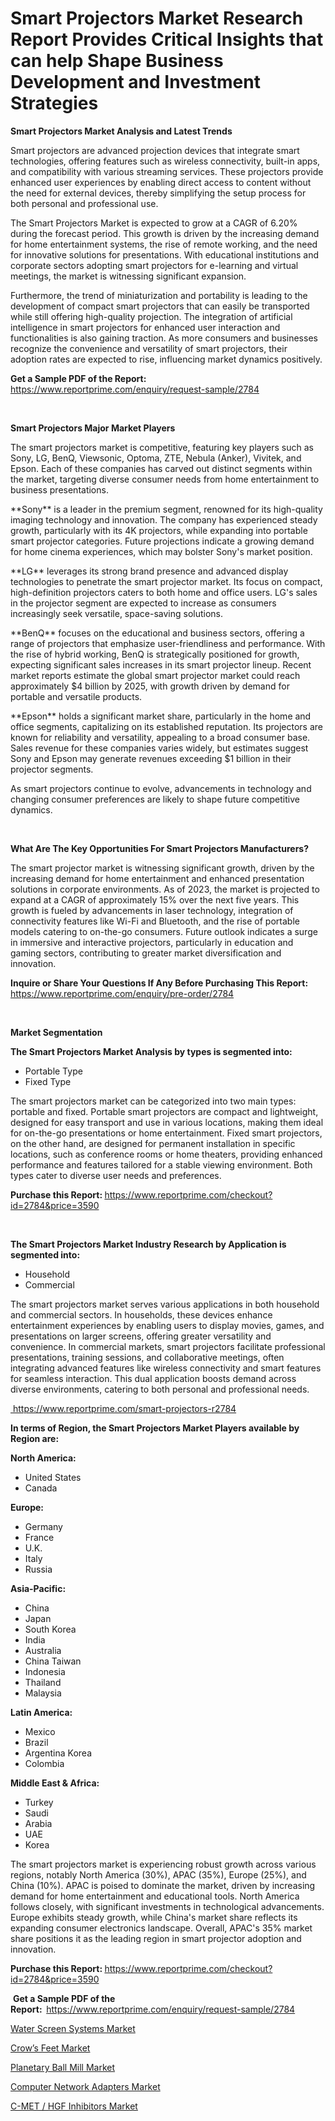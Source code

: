 <p><h1>Smart Projectors Market Research Report Provides Critical Insights that can help Shape Business Development and Investment Strategies</h1></p><p><strong>Smart Projectors Market Analysis and Latest Trends</strong></p>
<p><p>Smart projectors are advanced projection devices that integrate smart technologies, offering features such as wireless connectivity, built-in apps, and compatibility with various streaming services. These projectors provide enhanced user experiences by enabling direct access to content without the need for external devices, thereby simplifying the setup process for both personal and professional use. </p><p>The Smart Projectors Market is expected to grow at a CAGR of 6.20% during the forecast period. This growth is driven by the increasing demand for home entertainment systems, the rise of remote working, and the need for innovative solutions for presentations. With educational institutions and corporate sectors adopting smart projectors for e-learning and virtual meetings, the market is witnessing significant expansion. </p><p>Furthermore, the trend of miniaturization and portability is leading to the development of compact smart projectors that can easily be transported while still offering high-quality projection. The integration of artificial intelligence in smart projectors for enhanced user interaction and functionalities is also gaining traction. As more consumers and businesses recognize the convenience and versatility of smart projectors, their adoption rates are expected to rise, influencing market dynamics positively.</p></p>
<p><strong>Get a Sample PDF of the Report:&nbsp;</strong> <a href="https://www.reportprime.com/enquiry/request-sample/2784">https://www.reportprime.com/enquiry/request-sample/2784</a></p>
<p>&nbsp;</p>
<p><strong>Smart Projectors Major Market Players</strong></p>
<p><p>The smart projectors market is competitive, featuring key players such as Sony, LG, BenQ, Viewsonic, Optoma, ZTE, Nebula (Anker), Vivitek, and Epson. Each of these companies has carved out distinct segments within the market, targeting diverse consumer needs from home entertainment to business presentations.</p><p>**Sony** is a leader in the premium segment, renowned for its high-quality imaging technology and innovation. The company has experienced steady growth, particularly with its 4K projectors, while expanding into portable smart projector categories. Future projections indicate a growing demand for home cinema experiences, which may bolster Sony's market position.</p><p>**LG** leverages its strong brand presence and advanced display technologies to penetrate the smart projector market. Its focus on compact, high-definition projectors caters to both home and office users. LG's sales in the projector segment are expected to increase as consumers increasingly seek versatile, space-saving solutions.</p><p>**BenQ** focuses on the educational and business sectors, offering a range of projectors that emphasize user-friendliness and performance. With the rise of hybrid working, BenQ is strategically positioned for growth, expecting significant sales increases in its smart projector lineup. Recent market reports estimate the global smart projector market could reach approximately $4 billion by 2025, with growth driven by demand for portable and versatile products.</p><p>**Epson** holds a significant market share, particularly in the home and office segments, capitalizing on its established reputation. Its projectors are known for reliability and versatility, appealing to a broad consumer base. Sales revenue for these companies varies widely, but estimates suggest Sony and Epson may generate revenues exceeding $1 billion in their projector segments.</p><p>As smart projectors continue to evolve, advancements in technology and changing consumer preferences are likely to shape future competitive dynamics.</p></p>
<p>&nbsp;</p>
<p><strong>What Are The Key Opportunities For Smart Projectors Manufacturers?</strong></p>
<p><p>The smart projector market is witnessing significant growth, driven by the increasing demand for home entertainment and enhanced presentation solutions in corporate environments. As of 2023, the market is projected to expand at a CAGR of approximately 15% over the next five years. This growth is fueled by advancements in laser technology, integration of connectivity features like Wi-Fi and Bluetooth, and the rise of portable models catering to on-the-go consumers. Future outlook indicates a surge in immersive and interactive projectors, particularly in education and gaming sectors, contributing to greater market diversification and innovation.</p></p>
<p><strong>Inquire or Share Your Questions If Any Before Purchasing This Report:</strong> <a href="https://www.reportprime.com/enquiry/pre-order/2784">https://www.reportprime.com/enquiry/pre-order/2784</a></p>
<p>&nbsp;</p>
<p><strong>Market Segmentation</strong></p>
<p><strong>The Smart Projectors Market Analysis by types is segmented into:</strong></p>
<p><ul><li>Portable Type</li><li>Fixed Type</li></ul></p>
<p><p>The smart projectors market can be categorized into two main types: portable and fixed. Portable smart projectors are compact and lightweight, designed for easy transport and use in various locations, making them ideal for on-the-go presentations or home entertainment. Fixed smart projectors, on the other hand, are designed for permanent installation in specific locations, such as conference rooms or home theaters, providing enhanced performance and features tailored for a stable viewing environment. Both types cater to diverse user needs and preferences.</p></p>
<p><strong>Purchase this Report:&nbsp;</strong><a href="https://www.reportprime.com/checkout?id=2784&price=3590">https://www.reportprime.com/checkout?id=2784&price=3590</a></p>
<p>&nbsp;</p>
<p><strong>The Smart Projectors Market Industry Research by Application is segmented into:</strong></p>
<p><ul><li>Household</li><li>Commercial</li></ul></p>
<p><p>The smart projectors market serves various applications in both household and commercial sectors. In households, these devices enhance entertainment experiences by enabling users to display movies, games, and presentations on larger screens, offering greater versatility and convenience. In commercial markets, smart projectors facilitate professional presentations, training sessions, and collaborative meetings, often integrating advanced features like wireless connectivity and smart features for seamless interaction. This dual application boosts demand across diverse environments, catering to both personal and professional needs.</p></p>
<p><a href="https://www.reportprime.com/smart-projectors-r2784">&nbsp;https://www.reportprime.com/smart-projectors-r2784</a></p>
<p><strong>In terms of Region, the Smart Projectors Market Players available by Region are:</strong></p>
<p>
    <p> <strong> North America: </strong>
        <ul>
            <li>United States</li>
            <li>Canada</li>
        </ul>
        </p> 
    <p> <strong> Europe: </strong>
        <ul>
            <li>Germany</li>
            <li>France</li>
            <li>U.K.</li>
            <li>Italy</li>
            <li>Russia</li>
        </ul>
        </p> 
    <p> <strong> Asia-Pacific: </strong>
        <ul>
            <li>China</li>
            <li>Japan</li>
            <li>South Korea</li>
            <li>India</li>
            <li>Australia</li>
            <li>China Taiwan</li>
            <li>Indonesia</li>
            <li>Thailand</li>
            <li>Malaysia</li>
        </ul>
        </p> 
    <p> <strong> Latin America: </strong>
        <ul>
            <li>Mexico</li>
            <li>Brazil</li>
            <li>Argentina Korea</li>
            <li>Colombia</li>
        </ul>
        </p> 
    <p> <strong> Middle East & Africa: </strong>
        <ul>
            <li>Turkey</li>
            <li>Saudi</li>
            <li>Arabia</li>
            <li>UAE</li>
            <li>Korea</li>
        </ul>
    </p>
    </p>
<p><p>The smart projectors market is experiencing robust growth across various regions, notably North America (30%), APAC (35%), Europe (25%), and China (10%). APAC is poised to dominate the market, driven by increasing demand for home entertainment and educational tools. North America follows closely, with significant investments in technological advancements. Europe exhibits steady growth, while China's market share reflects its expanding consumer electronics landscape. Overall, APAC's 35% market share positions it as the leading region in smart projector adoption and innovation.</p></p>
<p><strong>Purchase this Report: </strong><a href="https://www.reportprime.com/checkout?id=2784&price=3590">https://www.reportprime.com/checkout?id=2784&price=3590</a></p>
<p>&nbsp;<strong>Get a Sample PDF of the Report:&nbsp;&nbsp;</strong><a href="https://www.reportprime.com/enquiry/request-sample/2784">https://www.reportprime.com/enquiry/request-sample/2784</a></p>
<p><strong></strong></p>
<p><p><a href="https://www.linkedin.com/pulse/water-screen-systems-industry-sector-market-dynamics-future-n4tje?trackingId=Nimk9KseQBudlIHg1WJPBQ%3D%3D">Water Screen Systems Market</a></p><p><a href="https://issuu.com/reportprime-2/docs/crows-feet-market-size-2030.pptx_98c451aad95062">Crow’s Feet Market</a></p><p><a href="https://www.linkedin.com/pulse/global-planetary-ball-mill-market-size-expected-experience-lkcte?trackingId=0Mp%2FOufiTwqcyiWJa3Hlxg%3D%3D">Planetary Ball Mill Market</a></p><p><a href="https://github.com/wwwkeltoum/Market-Research-Report-List-4/blob/main/computer-network-adapters-market.md">Computer Network Adapters Market</a></p><p><a href="https://issuu.com/reportprime-2/docs/c-met-hgf-inhibitors-market-size-20_bb71c5e085e9ef">C-MET / HGF Inhibitors Market</a></p></p>